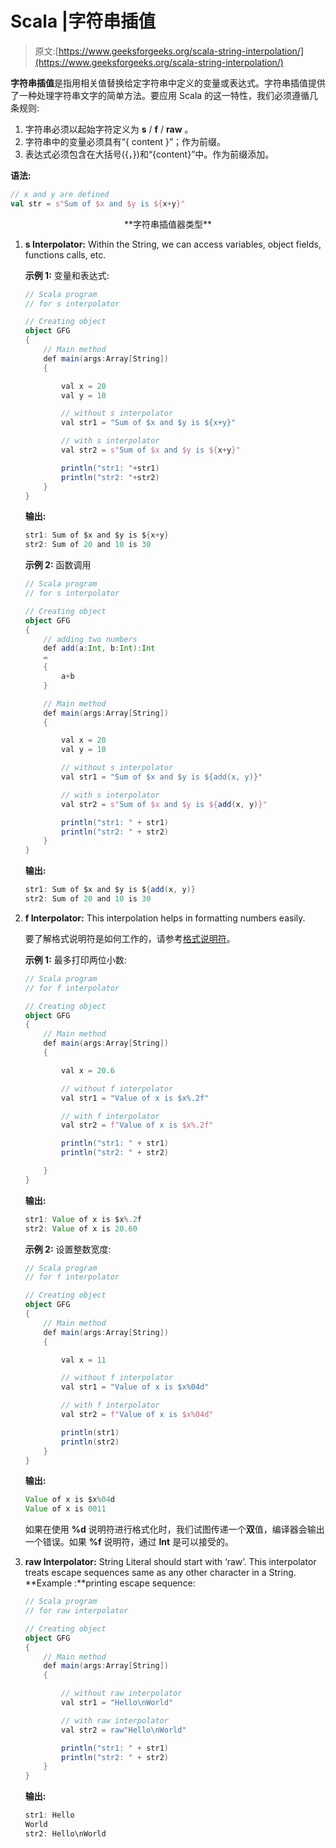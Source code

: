 # Scala |字符串插值

> 原文:[https://www.geeksforgeeks.org/scala-string-interpolation/](https://www.geeksforgeeks.org/scala-string-interpolation/)

**字符串插值**是指用相关值替换给定字符串中定义的变量或表达式。字符串插值提供了一种处理字符串文字的简单方法。要应用 Scala 的这一特性，我们必须遵循几条规则:

1.  字符串必须以起始字符定义为 **s** / **f** / **raw** 。
2.  字符串中的变量必须具有“{ content }”；作为前缀。
3.  表达式必须包含在大括号({，})和“{content}”中。作为前缀添加。

**语法:**

```scala
// x and y are defined
val str = s"Sum of $x and $y is ${x+y}"
```

<center>**字符串插值器类型**</center>

1.  **s Interpolator:** Within the String, we can access variables, object fields, functions calls, etc.

    **示例 1:** 变量和表达式:

    ```scala
    // Scala program
    // for s interpolator

    // Creating object
    object GFG
    { 
        // Main method
        def main(args:Array[String])
        {

            val x = 20
            val y = 10

            // without s interpolator
            val str1 = "Sum of $x and $y is ${x+y}"

            // with s interpolator
            val str2 = s"Sum of $x and $y is ${x+y}"

            println("str1: "+str1)
            println("str2: "+str2)
        }
    }
    ```

    **输出:**

    ```scala
    str1: Sum of $x and $y is ${x+y}
    str2: Sum of 20 and 10 is 30
    ```

    **示例 2:** 函数调用

    ```scala
    // Scala program
    // for s interpolator

    // Creating object
    object GFG
    { 
        // adding two numbers
        def add(a:Int, b:Int):Int
        =
        { 
            a+b 
        }

        // Main method
        def main(args:Array[String])
        {

            val x = 20
            val y = 10

            // without s interpolator
            val str1 = "Sum of $x and $y is ${add(x, y)}"

            // with s interpolator
            val str2 = s"Sum of $x and $y is ${add(x, y)}"

            println("str1: " + str1)
            println("str2: " + str2)
        }
    }
    ```

    **输出:**

    ```scala
    str1: Sum of $x and $y is ${add(x, y)}
    str2: Sum of 20 and 10 is 30
    ```

2.  **f Interpolator:** This interpolation helps in formatting numbers easily.

    要了解格式说明符是如何工作的，请参考[格式说明符](https://www.geeksforgeeks.org/format-specifiers-in-c/)。

    **示例 1:** 最多打印两位小数:

    ```scala
    // Scala program
    // for f interpolator

    // Creating object
    object GFG
    { 
        // Main method
        def main(args:Array[String])
        {

            val x = 20.6

            // without f interpolator
            val str1 = "Value of x is $x%.2f"

            // with f interpolator
            val str2 = f"Value of x is $x%.2f"

            println("str1: " + str1)
            println("str2: " + str2)

        }
    }
    ```

    **输出:**

    ```scala
    str1: Value of x is $x%.2f
    str2: Value of x is 20.60
    ```

    **示例 2:** 设置整数宽度:

    ```scala
    // Scala program
    // for f interpolator

    // Creating object
    object GFG
    { 
        // Main method
        def main(args:Array[String])
        {

            val x = 11

            // without f interpolator
            val str1 = "Value of x is $x%04d"

            // with f interpolator
            val str2 = f"Value of x is $x%04d"

            println(str1)
            println(str2)
        }
    }
    ```

    **输出:**

    ```scala
    Value of x is $x%04d
    Value of x is 0011
    ```

    如果在使用 **%d** 说明符进行格式化时，我们试图传递一个**双**值，编译器会输出一个错误。如果 **%f** 说明符，通过 **Int** 是可以接受的。

3.  **raw Interpolator:** String Literal should start with ‘raw’. This interpolator treats escape sequences same as any other character in a String.
    **Example :**printing escape sequence:

    ```scala
    // Scala program
    // for raw interpolator

    // Creating object
    object GFG
    { 
        // Main method
        def main(args:Array[String])
        {

            // without raw interpolator
            val str1 = "Hello\nWorld"

            // with raw interpolator
            val str2 = raw"Hello\nWorld"

            println("str1: " + str1)
            println("str2: " + str2)
        }
    }
    ```

    **输出:**

    ```scala
    str1: Hello
    World
    str2: Hello\nWorld
    ```